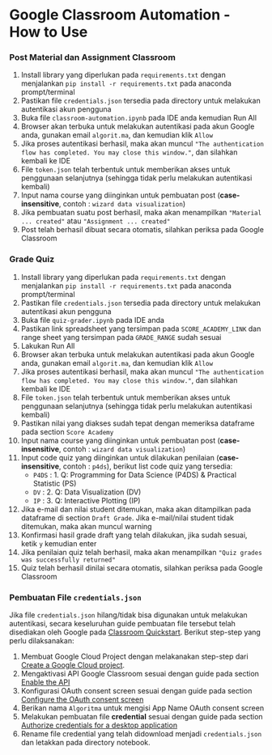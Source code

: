 # Google Classroom Automation - How to Use

### Post Material dan Assignment Classroom

1. Install library yang diperlukan pada `requirements.txt` dengan menjalankan `pip install -r requirements.txt` pada anaconda prompt/terminal
2. Pastikan file `credentials.json` tersedia pada directory untuk melakukan autentikasi akun pengguna
3. Buka file `classroom-automation.ipynb` pada IDE anda kemudian Run All
4. Browser akan terbuka untuk melakukan autentikasi pada akun Google anda, gunakan email `algorit.ma`, dan kemudian klik `Allow`
5. Jika proses autentikasi berhasil, maka akan muncul `"The authentication flow has completed. You may close this window."`, dan silahkan kembali ke IDE
6. File `token.json` telah terbentuk untuk memberikan akses untuk penggunaan selanjutnya (sehingga tidak perlu melakukan autentikasi kembali)
7. Input nama course yang diinginkan untuk pembuatan post (**case-insensitive**, contoh : `wizard data visualization`)
8. Jika pembuatan suatu post berhasil, maka akan menampilkan `"Material ... created"` atau `"Assignment ... created"`
9. Post telah berhasil dibuat secara otomatis, silahkan periksa pada Google Classroom

### Grade Quiz

1. Install library yang diperlukan pada `requirements.txt` dengan menjalankan `pip install -r requirements.txt` pada anaconda prompt/terminal
2. Pastikan file `credentials.json` tersedia pada directory untuk melakukan autentikasi akun pengguna
3. Buka file `quiz-grader.ipynb` pada IDE anda
4. Pastikan link spreadsheet yang tersimpan pada `SCORE_ACADEMY_LINK` dan range sheet yang tersimpan pada `GRADE_RANGE` sudah sesuai
5. Lakukan Run All
6. Browser akan terbuka untuk melakukan autentikasi pada akun Google anda, gunakan email `algorit.ma`, dan kemudian klik `Allow`
7. Jika proses autentikasi berhasil, maka akan muncul `"The authentication flow has completed. You may close this window."`, dan silahkan kembali ke IDE
8. File `token.json` telah terbentuk untuk memberikan akses untuk penggunaan selanjutnya (sehingga tidak perlu melakukan autentikasi kembali)
9. Pastikan nilai yang diakses sudah tepat dengan memeriksa dataframe pada section `Score Academy`
10. Input nama course yang diinginkan untuk pembuatan post (**case-insensitive**, contoh : `wizard data visualization`)
11. Input code quiz yang diinginkan untuk dilakukan penilaian (**case-insensitive**, contoh : `p4ds`), berikut list code quiz yang tersedia:
    - `P4DS` : 1. Q: Programming for Data Science (P4DS) & Practical Statistic (PS)
    - `DV` : 2. Q: Data Visualization (DV)
    - `IP` : 3. Q: Interactive Plotting (IP)
11. Jika e-mail dan nilai student ditemukan, maka akan ditampilkan pada dataframe di section `Draft Grade`. Jika e-mail/nilai student tidak ditemukan, maka akan muncul warning
12. Konfirmasi hasil grade draft yang telah dilakukan, jika sudah sesuai, ketik `y` kemudian enter
13. Jika penilaian quiz telah berhasil, maka akan menampilkan `"Quiz grades was successfully returned"`
14. Quiz telah berhasil dinilai secara otomatis, silahkan periksa pada Google Classroom

 ### Pembuatan File `credentials.json`

 Jika file `credentials.json` hilang/tidak bisa digunakan untuk melakukan autentikasi, secara keseluruhan guide pembuatan file tersebut telah disediakan oleh Google pada [Classroom Quickstart](https://developers.google.com/classroom/quickstart/python). Berikut step-step yang perlu dilaksanakan:
 1. Membuat Google Cloud Project dengan melakanakan step-step dari [Create a Google Cloud project](https://developers.google.com/workspace/guides/create-project).
 2. Mengaktivasi API Google Classroom sesuai dengan guide pada section [Enable the API](https://developers.google.com/classroom/quickstart/python#enable_the_api)
 3. Konfigurasi OAuth consent screen sesuai dengan guide pada section [Configure the OAuth consent screen](https://developers.google.com/classroom/quickstart/python#configure_the_oauth_consent_screen)
 4. Berikan nama `Algoritma` untuk mengisi App Name OAuth consent screen
 5. Melakukan pembuatan file **credential** sesuai dengan guide pada section [Authorize credentials for a desktop application](https://developers.google.com/classroom/quickstart/python#authorize_credentials_for_a_desktop_application)
 6. Rename file credential yang telah didownload menjadi `credentials.json` dan letakkan pada directory notebook.
